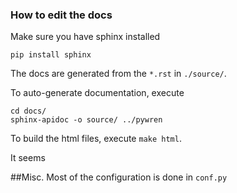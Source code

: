 ### How to edit the docs

Make sure you have sphinx installed
```
pip install sphinx
```

The docs are generated from the `*.rst` in `./source/`.

To auto-generate documentation, execute
```
cd docs/
sphinx-apidoc -o source/ ../pywren
```


To build the html files, execute `make html`.

It seems 



##Misc.
Most of the configuration is done in `conf.py`
